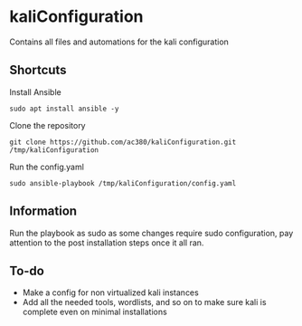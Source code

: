 # kaliConfiguration
Contains all files and automations for the kali configuration

## Shortcuts
Install Ansible  
```
sudo apt install ansible -y
```

Clone the repository  
```
git clone https://github.com/ac380/kaliConfiguration.git /tmp/kaliConfiguration
```

Run the config.yaml  
```
sudo ansible-playbook /tmp/kaliConfiguration/config.yaml
```

## Information
Run the playbook as sudo as some changes require sudo configuration, pay attention to the post installation steps once it all ran.

## To-do 
- Make a config for non virtualized kali instances
- Add all the needed tools, wordlists, and so on to make sure kali is complete even on minimal installations
  
